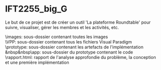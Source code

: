 # IFT2255_big_G
Le but de ce projet est  de créer un outil 'La plateforme Roundtable' pour suivre, visualiser, gérer les membres et les activités, etc.<br />

\images: sous-dossier contenant toutes les images<br />
\VPP: sous-dossier contenant tous les fichiers Visual Paradigm<br />
\prototype: sous-dossier contenant les artefacts de l'implémentation<br />
 &nbsp&nbsp\app: sous-dossier du prototype contenant le code<br />
\rapport.html: rapport de l'analyse approfondie du problème, la conception et une première implémentation
